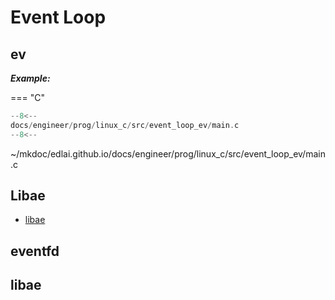 # Event Loop

## ev

***Example:***

=== "C"

``` c linenums="1"
--8<--
docs/engineer/prog/linux_c/src/event_loop_ev/main.c
--8<--
```

~/mkdoc/edlai.github.io/docs/engineer/prog/linux_c/src/event_loop_ev/main.c


## Libae

- [libae](https://github.com/aisk/libae)

## eventfd

## libae